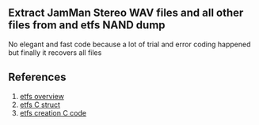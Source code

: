 ## Extract JamMan Stereo WAV files and all other files from and etfs NAND dump

No elegant and fast code because a lot of trial and error coding happened but finally it recovers all files

## References
1. [etfs overview](http://qnx.symmetry.com.au/resources/whitepapers/qnx_flash_memory_for_embedded_paper_RIM_MC411.65.pdf)
2. [etfs C struct](https://github.com/ubyyj/qnx660/blob/bac16ebb4f22ee2ed53f9a058ae68902333e9713/target/qnx6/usr/include/fs/etfs.h)
3. [etfs creation C code](https://github.com/vocho/openqnx/blob/master/trunk/utils/m/mkxfs/mkxfs/mk_et_fsys.c)

